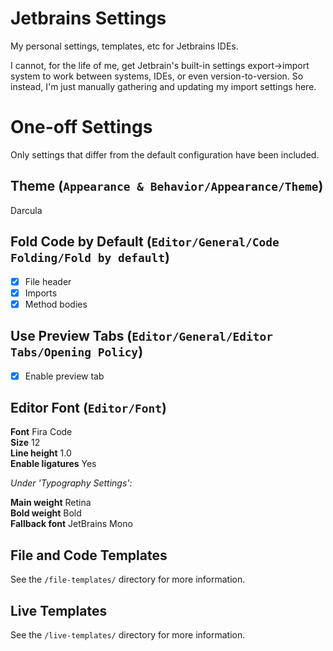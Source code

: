 # Jetbrains Settings

My personal settings, templates, etc for Jetbrains IDEs.

I cannot, for the life of me, get Jetbrain's built-in settings export->import system to work between systems, IDEs, or even version-to-version. So instead, I'm just manually gathering and updating my import settings here.

# One-off Settings

Only settings that differ from the default configuration have been included.

## Theme (`Appearance & Behavior/Appearance/Theme`)
Darcula

## Fold Code by Default (`Editor/General/Code Folding/Fold by default`)
- [x] File header
- [x] Imports
- [x] Method bodies

## Use Preview Tabs (`Editor/General/Editor Tabs/Opening Policy`)
- [x] Enable preview tab

## Editor Font (`Editor/Font`)

**Font** Fira Code<br />
**Size** 12<br />
**Line height** 1.0<br />
**Enable ligatures** Yes

_Under 'Typography Settings':_

**Main weight** Retina<br />
**Bold weight** Bold<br />
**Fallback font** JetBrains Mono<br />

## File and Code Templates
See the `/file-templates/` directory for more information.

## Live Templates
See the `/live-templates/` directory for more information.
